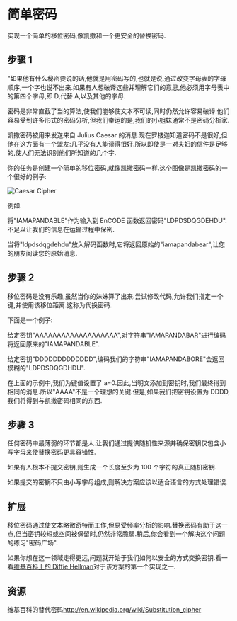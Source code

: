 # 简单密码

实现一个简单的移位密码,像凯撒和一个更安全的替换密码.

## 步骤 1

"如果他有什么秘密要说的话,他就是用密码写的,也就是说,通过改变字母表的字母顺序,一个字也说不出来.如果有人想破译这些并理解它们的意思,他必须用字母表中的第四个字母,即 D,代替 A,以及其他的字母.

密码是非常直截了当的算法,使我们能够使文本不可读,同时仍然允许容易破译.他们容易受到许多形式的密码分析,但我们幸运的是,我们的小姐妹通常不是密码分析家.

凯撒密码被用来发送来自 Julius Caesar 的消息.现在罗楼迦知道密码不是很好,但他在这方面有一个盟友:几乎没有人能读得很好.所以即使是一对夫妇的信件是足够的,使人们无法识别他们所知道的几个字.

你的任务是创建一个简单的移位密码,就像凯撒密码一样.这个图像是凯撒密码的一个很好的例子:

![Caesar Cipher][1]

例如:

将"IAMAPANDABLE"作为输入到 EnCODE 函数返回密码"LDPDSDQGDEHDU".不足以让我们的信息在运输过程中保密.

当将"ldpdsdqgdehdu"放入解码函数时,它将返回原始的"iamapandabear",让您的朋友阅读您的原始消息.

## 步骤 2

移位密码是没有乐趣,虽然当你的妹妹算了出来.尝试修改代码,允许我们指定一个键,并使用该移位距离.这称为代换密码.

下面是一个例子:

给定密钥"AAAAAAAAAAAAAAAAAAA",对字符串"IAMAPANDABAR"进行编码将返回原来的"IAMAPANDABLE".

给定密钥"DDDDDDDDDDDDD",编码我们的字符串"IAMAPANDABORE"会返回模糊的"LDPDSDQGDHDU".

在上面的示例中,我们为键值设置了 a=0.因此,当明文添加到密钥时,我们最终得到相同的消息.所以"AAAA"不是一个理想的关键.但是,如果我们把密钥设置为 DDDD,我们将得到与凯撒密码相同的东西.

## 步骤 3

任何密码中最薄弱的环节都是人.让我们通过提供随机性来源并确保密钥仅包含小写字母来使替换密码更具容错性.

如果有人根本不提交密钥,则生成一个长度至少为 100 个字符的真正随机密钥.

如果提交的密钥不只由小写字母组成,则解决方案应该以适合语言的方式处理错误.

## 扩展

移位密码通过使文本略微奇特而工作,但易受频率分析的影响.替换密码有助于这一点,但当密钥较短或空间被保留时,仍然非常脆弱.稍后,你会看到一个解决这个问题的练习"密码广场".

如果你想在这一领域走得更远,问题就开始于我们如何以安全的方式交换密钥.看一看[维基百科上的 Diffie Hellman][dh]对于该方案的第一个实现之一.

[1]: https://upload.wikimedia.org/wikipedia/commons/thumb/4/4a/Caesar_cipher_left_shift_of_3.svg/320px-Caesar_cipher_left_shift_of_3.svg.png
[dh]: http://en.wikipedia.org/wiki/Diffie%E2%80%93Hellman_key_exchange
[help-page]: https://exercism.io/tracks/rust/learning
[modules]: https://doc.rust-lang.org/book/2018-edition/ch07-00-modules.html
[cargo]: https://doc.rust-lang.org/book/2018-edition/ch14-00-more-about-cargo.html
[rust-tests]: https://doc.rust-lang.org/book/2018-edition/ch11-02-running-tests.html

## 资源

维基百科的替代密码<http://en.wikipedia.org/wiki/Substitution_cipher>
